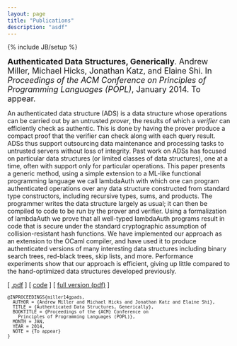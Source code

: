 ```yaml
---
layout: page
title: "Publications"
description: "asdf"
---
```

{% include JB/setup %}


<div>
<font size="+1"><b>Authenticated Data Structures, Generically</b>.
  Andrew Miller, Michael Hicks, Jonathan Katz, and Elaine Shi.
  In <i>Proceedings of the ACM Conference on Principles of
  Programming Languages (POPL)</i>, January 2014.
  To appear.</font>
<p>An authenticated data structure (ADS) is a data structure whose
  operations can be carried out by an untrusted <em>prover</em>, the
  results of which a <em>verifier</em> can efficiently check as
  authentic. This is done by having the prover produce a
  compact proof that the verifier can check along with each query result.
  ADSs thus support outsourcing data maintenance and processing tasks
  to untrusted servers without loss of integrity. Past work on ADSs
  has focused on particular data structures (or limited
  classes of data structures), one at a time, often with support only
  for particular operations. This
  paper presents a generic method, using a simple extension
  to a ML-like functional programming language we call lambdaAuth
  with 
  which one can program authenticated operations over any data
  structure constructed from standard type constructors, including
  recursive types, sums, and products. The programmer writes the data
  structure largely as usual; it can then be compiled to code
  to be run by the prover and verifier. Using a formalization of
  lambdaAuth
  we prove that all well-typed lambdaAuth programs result in code that is
  secure under the standard cryptographic assumption of
  collision-resistant hash functions. We have implemented
  our approach as an extension to the OCaml compiler, and have used it
  to produce authenticated versions of many interesting data
  structures including binary search trees, red-black trees, skip
  lists, and more. Performance experiments show that our approach is
  efficient, giving up little compared to the hand-optimized data
  structures developed previously.
  </p><p>
  [ <a href="http://www.cs.umd.edu/~mwh/papers/gpads.pdf">.pdf</a> ] 
  [ <a href="https://github.com/amiller/ads-pl">code</a> ]
  [ <a href="http://www.cs.umd.edu/~amiller/gpads/gpads-full.pdf">full version (pdf)</a> ]
<a name="miller14gpads"></a></p>
<font size="-1">
<pre>
@INPROCEEDINGS{miller14gpads,
  AUTHOR = {Andrew Miller and Michael Hicks and Jonathan Katz and Elaine Shi},
  TITLE = {Authenticated Data Structures, Generically},
  BOOKTITLE = {Proceedings of the {ACM} Conference on 
    Principles of Programming Languages (POPL)},
  MONTH = JAN,
  YEAR = 2014,
  NOTE = {To appear}
}
</pre>
</font>
</div>